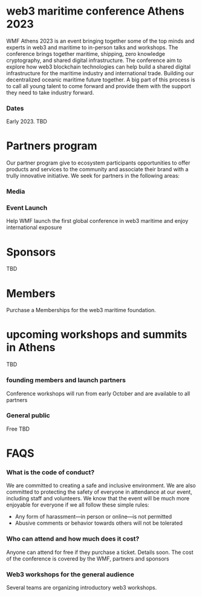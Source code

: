 
# web3 maritime conference Athens 2023
WMF Athens 2023 is an event bringing together some of the top minds and experts in web3 and maritime to in-person talks and workshops. The conference brings together maritime, shipping, zero knowledge cryptography, and shared digital infrastructure. The conference aim to explore how web3 blockchain technologies can help build a shared digital infrastructure for the maritime industry and international trade. Building our decentralized oceanic maritime future together. A big part of this process is to call all young talent to come forward and provide them with the support they need to take industry forward.
### Dates
Early 2023. TBD
# Partners program
Our partner program give to ecosystem participants opportunities to offer products and services to the community and associate their brand with a trully innovative initiative. We seek for partners in the following areas: 
### Media
### Event Launch 
Help WMF launch the first global conference in web3 maritime and enjoy international exposure

# Sponsors
TBD

# Members
Purchase a Memberships for the web3 maritime foundation.

# upcoming workshops and summits in Athens
TBD

### founding members and launch partners
Conference workshops will run from early October and are available to all partners

### General public
Free TBD


# FAQS
### What is the code of conduct?
We are committed to creating a safe and inclusive environment. We are also committed to protecting the safety of everyone in attendance at our event, including staff and volunteers. We know that the event will be much more enjoyable for everyone if we all follow these simple rules:
- Any form of harassment—in person or online—is not permitted
- Abusive comments or behavior towards others will not be tolerated

### Who can attend and how much does it cost?
Anyone can attend for free if they purchase a ticket. Details soon. The cost of the conference is covered by the WMF, partners and  sponsors

### Web3 workshops for the general audience
Several teams are organizing introductory web3 workshops. 
